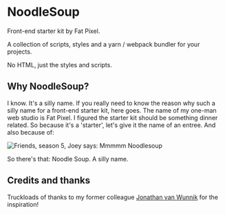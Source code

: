 # NoodleSoup

Front-end starter kit by Fat Pixel.

A collection of scripts, styles and a yarn / webpack bundler for your projects.

No HTML, just the styles and scripts. 

## Why NoodleSoup?

I know. It's a silly name. If you really need to know the reason why such a silly name for a front-end starter kit, here goes. The name of my one-man web studio is Fat Pixel. I figured the starter kit should be something dinner related. So because it's a 'starter', let's give it the name of an entree. And also because of:

![Friends, season 5, Joey says: Mmmmm Noodlesoup](https://i.giphy.com/media/hs1UzQcCFPdrLrek5Z/giphy.gif)

So there's that: Noodle Soup. A silly name.

## Credits and thanks

Truckloads of thanks to my former colleague [Jonathan van Wunnik](https://github.com/jolantis) for the inspiration!
